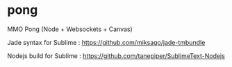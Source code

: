 pong
====

MMO Pong (Node + Websockets + Canvas)

Jade syntax for Sublime : https://github.com/miksago/jade-tmbundle

Nodejs build for Sublime : https://github.com/tanepiper/SublimeText-Nodejs
